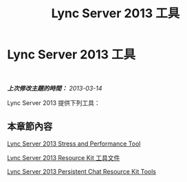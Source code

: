 ﻿---
title: Lync Server 2013 工具
TOCTitle: '@NoTitle'
ms:assetid: 3abcfff8-bab6-4d28-81d2-8d6fb6ca83e4
ms:mtpsurl: https://technet.microsoft.com/zh-tw/library/Dn163598(v=OCS.15)
ms:contentKeyID: 53901476
ms.date: 06/25/2014
mtps_version: v=OCS.15
ms.translationtype: HT
---

# Lync Server 2013 工具

 

_**上次修改主題的時間：** 2013-03-14_

Lync Server 2013 提供下列工具：

## 本章節內容

[Lync Server 2013 Stress and Performance Tool](lync-server-2013-stress-and-performance-tool.md)

[Lync Server 2013 Resource Kit 工具文件](lync-server-2013-resource-kit-tools-documentation.md)

[Lync Server 2013 Persistent Chat Resource Kit Tools](lync-server-2013-persistent-chat-resource-kit-tools.md)

